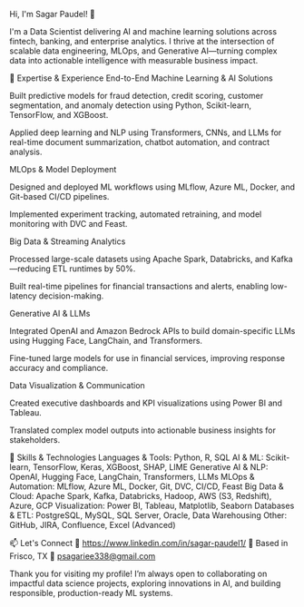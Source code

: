 Hi, I'm Sagar Paudel! 👋

I'm a Data Scientist delivering AI and machine learning solutions across fintech, banking, and enterprise analytics. I thrive at the intersection of scalable data engineering, MLOps, and Generative AI—turning complex data into actionable intelligence with measurable business impact.
 
🔧 Expertise & Experience
End-to-End Machine Learning & AI Solutions

Built predictive models for fraud detection, credit scoring, customer segmentation, and anomaly detection using Python, Scikit-learn, TensorFlow, and XGBoost.

Applied deep learning and NLP using Transformers, CNNs, and LLMs for real-time document summarization, chatbot automation, and contract analysis.

MLOps & Model Deployment

Designed and deployed ML workflows using MLflow, Azure ML, Docker, and Git-based CI/CD pipelines.

Implemented experiment tracking, automated retraining, and model monitoring with DVC and Feast.

Big Data & Streaming Analytics

Processed large-scale datasets using Apache Spark, Databricks, and Kafka—reducing ETL runtimes by 50%.

Built real-time pipelines for financial transactions and alerts, enabling low-latency decision-making.

Generative AI & LLMs

Integrated OpenAI and Amazon Bedrock APIs to build domain-specific LLMs using Hugging Face, LangChain, and Transformers.

Fine-tuned large models for use in financial services, improving response accuracy and compliance.

Data Visualization & Communication

Created executive dashboards and KPI visualizations using Power BI and Tableau.

Translated complex model outputs into actionable business insights for stakeholders.

🚀 Skills & Technologies
Languages & Tools: Python, R, SQL
AI & ML: Scikit-learn, TensorFlow, Keras, XGBoost, SHAP, LIME
Generative AI & NLP: OpenAI, Hugging Face, LangChain, Transformers, LLMs
MLOps & Automation: MLflow, Azure ML, Docker, Git, DVC, CI/CD, Feast
Big Data & Cloud: Apache Spark, Kafka, Databricks, Hadoop, AWS (S3, Redshift), Azure, GCP
Visualization: Power BI, Tableau, Matplotlib, Seaborn
Databases & ETL: PostgreSQL, MySQL, SQL Server, Oracle, Data Warehousing
Other: GitHub, JIRA, Confluence, Excel (Advanced)

📫 Let's Connect
🔗 https://www.linkedin.com/in/sagar-paudel1/
📍 Based in Frisco, TX
📧 psagariee338@gmail.com

Thank you for visiting my profile! I’m always open to collaborating on impactful data science projects, exploring innovations in AI, and building responsible, production-ready ML systems.


